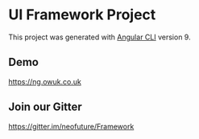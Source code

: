 # UI Framework Project

This project was generated with [Angular CLI](https://github.com/angular/angular-cli) version 9.

## Demo

https://ng.owuk.co.uk

## Join our Gitter

https://gitter.im/neofuture/Framework


